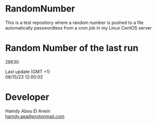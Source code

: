 # RandomNumber    
This is a test repository where a random number is pushed to a file automatically passwordless from a cron job in my Linux CentOS server    
# Random Number of the last run   
28630
      
Last update (GMT +1)    
08/15/23 12:00:02
# Developer    
Hamdy Abou El Anein   
hamdy.aea@protonmail.com
